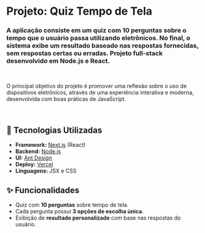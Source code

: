 # Projeto: Quiz Tempo de Tela

<h3>A aplicação consiste em um quiz com 10 perguntas sobre o tempo que o usuário passa utilizando eletrônicos. No final, o sistema exibe um resultado baseado nas respostas fornecidas, sem respostas certas ou erradas. Projeto full-stack desenvolvido em Node.js e React.</h3></br>

<p>O principal objetivo do projeto é promover uma reflexão sobre o uso de dispositivos eletrônicos, através de uma experiência interativa e moderna, desenvolvida com boas práticas de JavaScript.</p></br>

## 🚀 Tecnologias Utilizadas

- **Framework:** [Next.js](https://nextjs.org/) (React)
- **Backend:** [Node.js](https://nodejs.org/)
- **UI:** [Ant Design](https://ant.design/)
- **Deploy:** [Vercel](https://vercel.com/)
- **Linguagens:** JSX e CSS

## ✨ Funcionalidades

* Quiz com **10 perguntas** sobre tempo de tela.  
* Cada pergunta possui **3 opções de escolha única**.  
* Exibição de **resultado personalizado** com base nas respostas do usuário.
